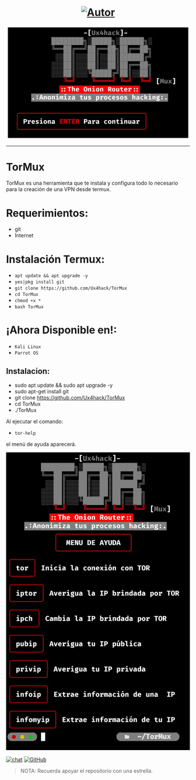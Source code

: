 <h1 align="center"><a href="https://github.com/Ux4hack"><img title="Autor" src="https://img.shields.io/badge/Author- Ux4hack -svg?style=flat&color=000000&logo=github"></a></h1>

![TorMux](https://github.com/Ux4hack/TorMux/blob/main/src/TorMux1.png)

---

# TorMux 

TorMux es una herramienta que te instala y configura todo lo necesario para la creación de una VPN desde termux.

# Requerimientos:
* git
* Internet
# Instalación Termux:

* `apt update && apt upgrade -y`
* `yes|pkg install git`
* `git clone https://github.com/Ux4hack/TorMux`
* `cd TorMux`
* `chmod +x *`
* `bash TorMux`

# ¡Ahora Disponible en!:
* `Kali Linux`
* `Parrot OS`

## Instalacion:
* sudo apt update && sudo apt upgrade -y
* sudo apt-get install git
* git clone https://github.com/Ux4hack/TorMux
* cd TorMux
* ./TorMux

Al ejecutar el comando:

* `tor-help`

el menú de ayuda aparecerá.

![TOR](https://github.com/Ux4hack/TorMux/blob/main/src/TorMux2.png)

<p align="left">
<a href="#"><img title="chat" src="https://img.shields.io/badge/Telegram-CHAT-B60909?logo=telegram&logoColor=white&style=plastic)](https://t.me/Ux4hack)"></a>
<a href="#"><img title="GitHub" src="https://img.shields.io/badge/GitHub-Ux4hack-B60909?logo=github&logoColor=white&style=plastic)](https://github.com/Ux4hack)"></a>
</p>

> NOTA: Recuerda apoyar el repositorio con una estrella.
